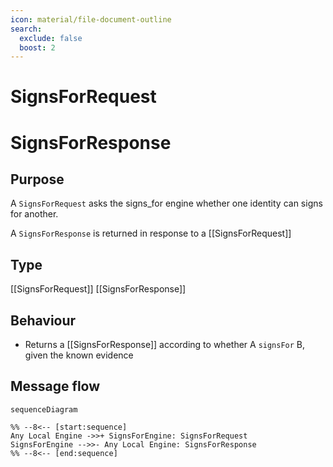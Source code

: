 ```yaml
---
icon: material/file-document-outline
search:
  exclude: false
  boost: 2
---
```


<div class="message" markdown>

# SignsForRequest

# SignsForResponse

## Purpose

<!-- --8<-- [start:purpose] -->
A `SignsForRequest` asks the signs_for engine whether one identity can signs for another.

A `SignsForResponse` is returned in response to a [[SignsForRequest]]
<!-- --8<-- [end:purpose] -->

## Type

<!-- --8<-- [start:type] -->
[[SignsForRequest]]
[[SignsForResponse]]
<!-- --8<-- [end:type] -->

## Behaviour

<!-- --8<-- [start:behaviour] -->
- Returns a [[SignsForResponse]] according to whether A `signsFor` B, given the known evidence
<!-- --8<-- [end:behaviour] -->

## Message flow

<!-- --8<-- [start:messages] -->
```mermaid
sequenceDiagram

%% --8<-- [start:sequence]
Any Local Engine ->>+ SignsForEngine: SignsForRequest
SignsForEngine -->>- Any Local Engine: SignsForResponse
%% --8<-- [end:sequence]
```
<!-- --8<-- [end:messages] -->

</div>

